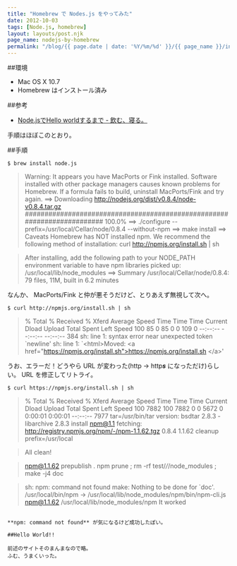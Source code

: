 ```yaml
---
title: "Homebrew で Nodes.js をやってみた"
date: 2012-10-03
tags: [Node.js, homebrew]
layout: layouts/post.njk
page_name: nodejs-by-homebrew
permalink: "/blog/{{ page.date | date: '%Y/%m/%d' }}/{{ page_name }}/index.html"
---
```

##環境
* Mac OS X 10.7
* Homebrew はインストール済み

##参考
* [Node.jsでHello worldするまで - 飲む、寝る。](http://d.hatena.ne.jp/nomnel/20111204/1323003399)

<!-- more -->

手順はほぼこのとおり。

##手順

	$ brew install node.js

>Warning: It appears you have MacPorts or Fink installed.
Software installed with other package managers causes known problems for
Homebrew. If a formula fails to build, uninstall MacPorts/Fink and try again.
==> Downloading http://nodejs.org/dist/v0.8.4/node-v0.8.4.tar.gz
######################################################################## 100.0%
==> ./configure --prefix=/usr/local/Cellar/node/0.8.4 --without-npm
==> make install
==> Caveats
Homebrew has NOT installed npm. We recommend the following method of
installation:
  curl http://npmjs.org/install.sh | sh

>After installing, add the following path to your NODE_PATH environment
variable to have npm libraries picked up:
  /usr/local/lib/node_modules
==> Summary
/usr/local/Cellar/node/0.8.4: 79 files, 11M, built in 6.2 minutes

なんか、 MacPorts/Fink と仲が悪そうだけど、とりあえず無視して次へ。


	$ curl http://npmjs.org/install.sh | sh
>  % Total    % Received % Xferd  Average Speed   Time    Time     Time  Current
                                 Dload  Upload   Total   Spent    Left  Speed
100    85    0    85    0     0    109      0 --:--:-- --:--:-- --:--:--   384
sh: line 1: syntax error near unexpected token \`newline'
sh: line 1: `\<html>Moved: \<a href="https://npmjs.org/install.sh">https://npmjs.org/install.sh \</a>'

うお、エラーだ！どうやら URL が変わった(http → http***s*** になっただけ)らしい。
URL を修正してリトライ。

	$ curl https://npmjs.org/install.sh | sh

>  % Total    % Received % Xferd  Average Speed   Time    Time     Time  Current
                                 Dload  Upload   Total   Spent    Left  Speed
100  7882  100  7882    0     0   5672      0  0:00:01  0:00:01 --:--:--  7977
tar=/usr/bin/tar
version:
bsdtar 2.8.3 - libarchive 2.8.3
install npm@1.1
fetching: http://registry.npmjs.org/npm/-/npm-1.1.62.tgz
0.8.4
1.1.62
cleanup prefix=/usr/local

>All clean!

> npm@1.1.62 prepublish .
> npm prune ; rm -rf test/*/*/node_modules ; make -j4 doc

>sh: npm: command not found
make: Nothing to be done for \`doc'.
/usr/local/bin/npm -> /usr/local/lib/node_modules/npm/bin/npm-cli.js
npm@1.1.62 /usr/local/lib/node_modules/npm
It worked
```

**npm: command not found** が気になるけど成功したぽい。

##Hello World!!

前述のサイトそのまんまなので略。
ふむ、うまくいった。

